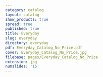 ```yaml
---
category: catalog
layout: catalog
show_products: true
spread: true
published: true
title: Everyday
slug: everyday
directory: everyday
pdf: Everyday_Catalog_No_Price.pdf
cover: Everyday_Catalog_No_Price.jpg
filebase: pages/Everyday_Catalog_No_Price
extension: jpg
numslides: '15'
---
```

